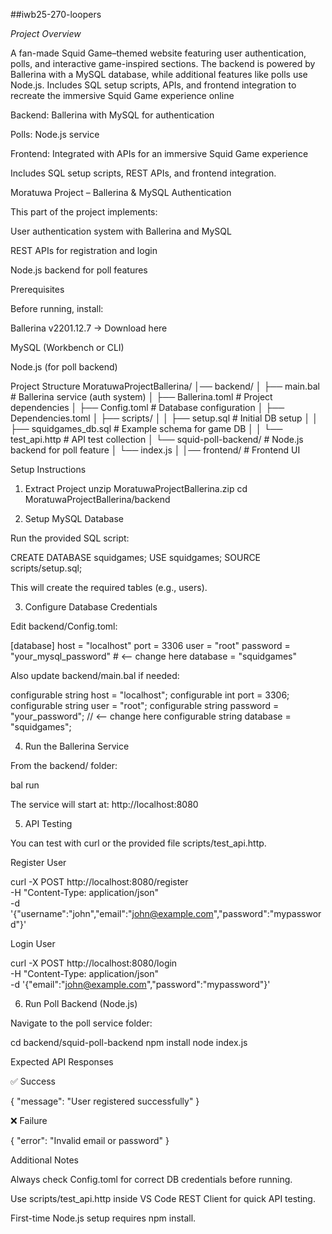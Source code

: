 ##iwb25-270-loopers


_Project Overview_

A fan-made Squid Game–themed website featuring user authentication, polls, and interactive game-inspired sections. The backend is powered by Ballerina with a MySQL database, while additional features like polls use Node.js. Includes SQL setup scripts, APIs, and frontend integration to recreate the immersive Squid Game experience online

Backend: Ballerina with MySQL for authentication

Polls: Node.js service

Frontend: Integrated with APIs for an immersive Squid Game experience

Includes SQL setup scripts, REST APIs, and frontend integration.

Moratuwa Project – Ballerina & MySQL Authentication

This part of the project implements:

User authentication system with Ballerina and MySQL

REST APIs for registration and login

Node.js backend for poll features

Prerequisites

Before running, install:

Ballerina v2201.12.7 → Download here

MySQL (Workbench or CLI)

Node.js (for poll backend)

Project Structure
MoratuwaProjectBallerina/
│── backend/
│   ├── main.bal              # Ballerina service (auth system)
│   ├── Ballerina.toml        # Project dependencies
│   ├── Config.toml           # Database configuration
│   ├── Dependencies.toml
│   ├── scripts/
│   │   ├── setup.sql         # Initial DB setup
│   │   ├── squidgames_db.sql # Example schema for game DB
│   │   └── test_api.http     # API test collection
│   └── squid-poll-backend/   # Node.js backend for poll feature
│       └── index.js
│
│── frontend/                 # Frontend UI

Setup Instructions
1. Extract Project
unzip MoratuwaProjectBallerina.zip
cd MoratuwaProjectBallerina/backend

2. Setup MySQL Database

Run the provided SQL script:

CREATE DATABASE squidgames;
USE squidgames;
SOURCE scripts/setup.sql;


This will create the required tables (e.g., users).

3. Configure Database Credentials

Edit backend/Config.toml:

[database]
host = "localhost"
port = 3306
user = "root"
password = "your_mysql_password"   # <-- change here
database = "squidgames"


Also update backend/main.bal if needed:

configurable string host = "localhost";
configurable int port = 3306;
configurable string user = "root";
configurable string password = "your_password";  // <-- change here
configurable string database = "squidgames";

4. Run the Ballerina Service

From the backend/ folder:

bal run


The service will start at: http://localhost:8080

5. API Testing

You can test with curl or the provided file scripts/test_api.http.

Register User

curl -X POST http://localhost:8080/register \
-H "Content-Type: application/json" \
-d '{"username":"john","email":"john@example.com","password":"mypassword"}'


Login User

curl -X POST http://localhost:8080/login \
-H "Content-Type: application/json" \
-d '{"email":"john@example.com","password":"mypassword"}'

6. Run Poll Backend (Node.js)

Navigate to the poll service folder:

cd backend/squid-poll-backend
npm install
node index.js

Expected API Responses

✅ Success

{ "message": "User registered successfully" }


❌ Failure

{ "error": "Invalid email or password" }

Additional Notes

Always check Config.toml for correct DB credentials before running.

Use scripts/test_api.http inside VS Code REST Client for quick API testing.

First-time Node.js setup requires npm install.

